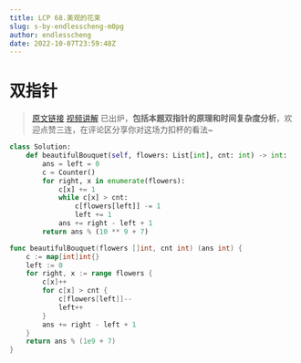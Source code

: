 ```yaml
---
title: LCP 68.美观的花束
slug: s-by-endlesscheng-m0pg
author: endlesscheng
date: 2022-10-07T23:59:48Z
---
```

# 双指针
 
> [原文链接](https://leetcode.cn/problems/1GxJYY/solution/s-by-endlesscheng-m0pg)
[视频讲解](https://www.bilibili.com/video/BV1rT411P7NA) 已出炉，**包括本题双指针的原理和时间复杂度分析**，欢迎点赞三连，在评论区分享你对这场力扣杯的看法~
 
```py [sol1-Python3]
class Solution:
    def beautifulBouquet(self, flowers: List[int], cnt: int) -> int:
        ans = left = 0
        c = Counter()
        for right, x in enumerate(flowers):
            c[x] += 1
            while c[x] > cnt:
                c[flowers[left]] -= 1
                left += 1
            ans += right - left + 1
        return ans % (10 ** 9 + 7)
```

```go [sol1-Go]
func beautifulBouquet(flowers []int, cnt int) (ans int) {
	c := map[int]int{}
	left := 0
	for right, x := range flowers {
		c[x]++
		for c[x] > cnt {
			c[flowers[left]]--
			left++
		}
		ans += right - left + 1
	}
	return ans % (1e9 + 7)
}
```
